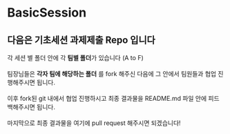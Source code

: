 # BasicSession
## 다음은 기초세션 과제제출 Repo 입니다
각 세션 별 폴더 안에 각 <strong>팀별 폴더</strong>가 있습니다 (A to F) <br> <br>
팀장님들은 <strong>각자 팀에 해당하는 폴더</strong> 를 fork 해주신 다음에 그 안에서 팀원들과 협업 진행해주시면 됩니다. <br><br>
이후 fork된 git 내에서 협업 진행하시고 최종 결과물을 README.md 파일 안에 피드백해주시면 됩니다. <br><br>
마지막으로 최종 결과물을 여기에 pull request 해주시면 되겠습니다!

